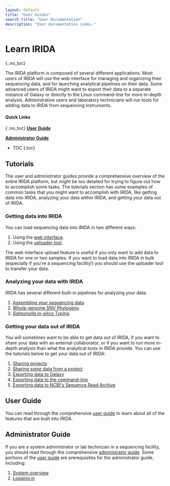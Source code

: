 ```yaml
---
layout: default
title: "User Guides"
search_title: "User Documentation"
description: "User documentation index."
---
```


Learn IRIDA
===========
{:.no_toc}

The IRIDA platform is composed of several different applications. Most users of IRIDA will use the web interface for managing and organizing their sequencing data, and for launching analytical pipelines on their data. Some advanced users of IRIDA might want to export their data to a separate instance of Galaxy or directly to the Linux command-line for more in-depth analysis. Administrative users and laboratory technicians will run tools for adding data to IRIDA from sequencing instruments.

#### Quick Links
{:.no_toc}
**[User Guide][user]**

**[Administrator Guide][admin]**

* TOC
{:toc}

Tutorials
---------

The user and administrator guides provide a comprehensive overview of the entire IRIDA platform, but might be too detailed for trying to figure out how to accomplish some tasks. The tutorials section has some examples of common tasks that you might want to accomplish with IRIDA, like getting data into IRIDA, analyzing your data within IRIDA, and getting your data out of IRIDA.

### Getting data into IRIDA

You can load sequencing data into IRIDA in two different ways:

1. Using the [web interface][web-upload].
2. Using the [uploader tool][uploader-tool].

The web interface upload feature is useful if you only want to add data to IRIDA for one or two samples. If you want to load data into IRIDA in bulk (especially if you're a sequencing facility!) you should use the uploader tool to transfer your data.

### Analyzing your data with IRIDA

IRIDA has several different built-in pipelines for analyzing your data:

1. [Assembling your sequencing data][assembly].
2. [Whole-genome SNV Phylogeny][snvphyl].
3. [*Salmonella in-silico* Typing][sistr].

### Getting your data out of IRIDA

You will sometimes want to be able to get data *out* of IRIDA, if you want to share your data with an external collaborator, or if you want to run more in-depth analysis than what the analytical tools in IRIDA provide. You can use the tutorials below to get your data out of IRIDA:

1. [Sharing projects][sharing]
2. [Sharing *some* data from a project][sharing-some]
3. [Exporting data to Galaxy][export-to-galaxy]
4. [Exporting data to the command-line][export-to-command-line]
4. [Exporting data to NCBI's Sequence Read Archive][export-to-ncbi]


User Guide
----------

You can read through the comprehensive [user guide][user] to learn about all of the features that are built into IRIDA.

Administrator Guide
-------------------

If you are a system administrator or lab technician in a sequencing facility, you should read through the comprehensive [administrator guide][admin]. Some portions of the [user guide][user] are prerequisites for the administrator guide, including:

1. [System overview][system-overview]
2. [Logging in][logging-in]


[user]: user/
[admin]: administrator/
[web-upload]: tutorials/web-upload/
[uploader-tool]: tutorials/uploader-tool/
[assembly]: tutorials/assembly/
[snvphyl]: tutorials/snvphyl/
[sistr]: tutorials/sistr/
[sharing]: tutorials/sharing/
[sharing-some]: tutorials/sharing-some/
[export-to-galaxy]: tutorials/export-to-galaxy/
[export-to-command-line]: tutorials/export-to-command-line/
[export-to-ncbi]: tutorials/export-to-ncbi/
[system-overview]: user/system-overview/
[logging-in]: user/login/
